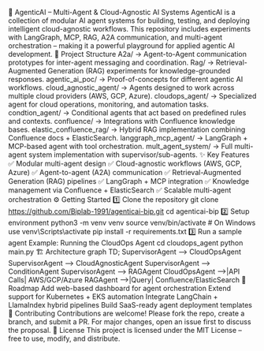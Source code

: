 🚀 AgenticAI – Multi-Agent & Cloud-Agnostic AI Systems
AgenticAI is a collection of modular AI agent systems for building, testing, and deploying intelligent cloud-agnostic workflows.
This repository includes experiments with LangGraph, MCP, RAG, A2A communication, and multi-agent orchestration – making it a powerful playground for applied agentic AI development.
📂 Project Structure
A2a/ → Agent-to-Agent communication prototypes for inter-agent messaging and coordination.
Rag/ → Retrieval-Augmented Generation (RAG) experiments for knowledge-grounded responses.
agentic_ai_poc/ → Proof-of-concepts for different agentic AI workflows.
cloud_agnostic_agent/ → Agents designed to work across multiple cloud providers (AWS, GCP, Azure).
cloudops_agent/ → Specialized agent for cloud operations, monitoring, and automation tasks.
condtion_agent/ → Conditional agents that act based on predefined rules and contexts.
confluence/ → Integrations with Confluence knowledge bases.
elastic_confluence_rag/ → Hybrid RAG implementation combining Confluence docs + ElasticSearch.
langgraph_mcp_agent/ → LangGraph + MCP-based agent with tool orchestration.
mult_agent_system/ → Full multi-agent system implementation with supervisor/sub-agents.
✨ Key Features
✅ Modular multi-agent design
✅ Cloud-agnostic workflows (AWS, GCP, Azure)
✅ Agent-to-agent (A2A) communication
✅ Retrieval-Augmented Generation (RAG) pipelines
✅ LangGraph + MCP integration
✅ Knowledge management via Confluence + ElasticSearch
✅ Scalable multi-agent orchestration
⚙️ Getting Started
1️⃣ Clone the repository
git clone https://github.com/Biplab-1991/agenticai-bip.git
cd agenticai-bip
2️⃣ Setup environment
python3 -m venv venv
source venv/bin/activate   # On Windows use venv\Scripts\activate
pip install -r requirements.txt
3️⃣ Run a sample agent
Example: Running the CloudOps Agent
cd cloudops_agent
python main.py
🏗️ Architecture
graph TD;
    SupervisorAgent --> CloudOpsAgent
    SupervisorAgent --> CloudAgnosticAgent
    SupervisorAgent --> ConditionAgent
    SupervisorAgent --> RAGAgent
    CloudOpsAgent -->|API Calls| AWS/GCP/Azure
    RAGAgent -->|Query| Confluence/ElasticSearch
📌 Roadmap
 Add web-based dashboard for agent orchestration
 Extend support for Kubernetes + EKS automation
 Integrate LangChain + LlamaIndex hybrid pipelines
 Build SaaS-ready agent deployment templates
🤝 Contributing
Contributions are welcome! Please fork the repo, create a branch, and submit a PR.
For major changes, open an issue first to discuss the proposal.
📜 License
This project is licensed under the MIT License – free to use, modify, and distribute.
